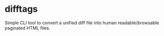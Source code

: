 difftags
========

Simple CLI tool to convert a unified diff file into human readable/browsable paginated HTML files.
